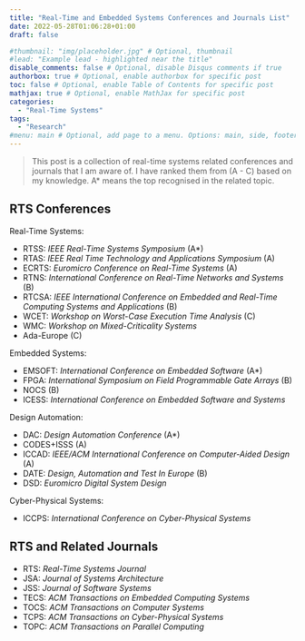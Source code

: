 ```yaml
---
title: "Real-Time and Embedded Systems Conferences and Journals List"
date: 2022-05-28T01:06:28+01:00
draft: false

#thumbnail: "img/placeholder.jpg" # Optional, thumbnail
#lead: "Example lead - highlighted near the title"
disable_comments: false # Optional, disable Disqus comments if true
authorbox: true # Optional, enable authorbox for specific post
toc: false # Optional, enable Table of Contents for specific post
mathjax: true # Optional, enable MathJax for specific post
categories:
  - "Real-Time Systems"
tags:
  - "Research"
#menu: main # Optional, add page to a menu. Options: main, side, footer
---
```


> This post is a collection of real-time systems related conferences and journals that I am aware of. I have ranked them from (A - C) based on my knowledge. A* means the top recognised in the related topic.

## RTS Conferences

Real-Time Systems:

- RTSS: *IEEE Real-Time Systems Symposium* (A*)
- RTAS: *IEEE Real Time Technology and Applications Symposium* (A)
- ECRTS: *Euromicro Conference on Real-Time Systems* (A)
- RTNS: *International Conference on Real-Time Networks and Systems* (B)
- RTCSA: *IEEE International Conference on Embedded and Real-Time Computing Systems and Applications* (B)
- WCET: *Workshop on Worst-Case Execution Time Analysis* (C)
- WMC: *Workshop on Mixed-Criticality Systems*
- Ada-Europe (C)


Embedded Systems:

- EMSOFT: *International Conference on Embedded Software* (A*)
- FPGA: *International Symposium on Field Programmable Gate Arrays* (B)
- NOCS (B)
- ICESS: *International Conference on Embedded Software and Systems*


Design Automation:

- DAC: *Design Automation Conference* (A*)
- CODES+ISSS (A)
- ICCAD: *IEEE/ACM International Conference on Computer-Aided Design* (A)
- DATE: *Design, Automation and Test In Europe* (B)
- DSD: *Euromicro Digital System Design*


Cyber-Physical Systems:

- ICCPS: *International Conference on Cyber-Physical Systems*


## RTS and Related Journals

- RTS: *Real-Time Systems Journal*
- JSA: *Journal of Systems Architecture*
- JSS: *Journal of Software Systems*
- TECS: *ACM Transactions on Embedded Computing Systems*
- TOCS: *ACM Transactions on Computer Systems*
- TCPS: *ACM Transactions on Cyber-Physical Systems*
- TOPC: *ACM Transactions on Parallel Computing*
